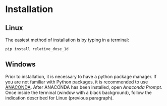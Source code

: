 # Installation

## Linux
The easiest method of installation is by typing in a terminal:
```{code-block}
pip install relative_dose_1d
```
## Windows

Prior to installation, it is necessary to have a python package manager. If you are not familiar with Python packages, it is recommended to use [ANACONDA](https://www.anaconda.com/products/individual).
After ANACONDA has been installed, open *Anaconda Prompt*. Once inside the terminal (window with a black background), follow the indication described for Linux (previous paragraph).